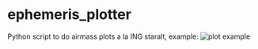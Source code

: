 # ephemeris_plotter
Python script to do airmass plots a la ING staralt, example:
![plot example](https://github.com/wschoenell/ephemeris_plotter/raw/master/ephemeris.png)
